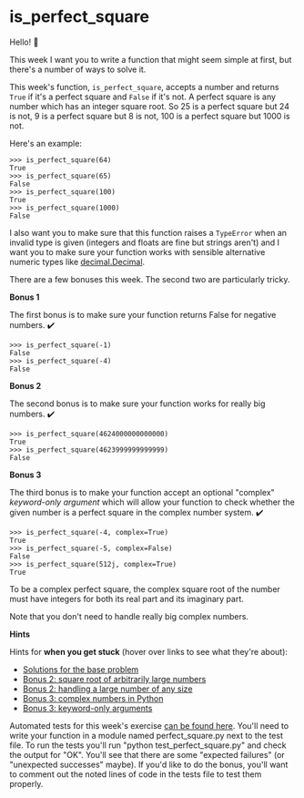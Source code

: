 # is_perfect_square

Hello! 👋

This week I want you to write a function that might seem simple at first, but there's a number of ways to solve it.

This week's function, `is_perfect_square`, accepts a number and returns `True` if it's a perfect square and `False` if it's not. A perfect square is any number which has an integer square root. So 25 is a perfect square but 24 is not, 9 is a perfect square but 8 is not, 100 is a perfect square but 1000 is not.

Here's an example:

    >>> is_perfect_square(64)
    True
    >>> is_perfect_square(65)
    False
    >>> is_perfect_square(100)
    True
    >>> is_perfect_square(1000)
    False

I also want you to make sure that this function raises a `TypeError` when an invalid type is given (integers and floats are fine but strings aren't) and I want you to make sure your function works with sensible alternative numeric types like [decimal.Decimal](https://docs.python.org/3/library/decimal.html).

There are a few bonuses this week. The second two are particularly tricky.

**Bonus 1**

The first bonus is to make sure your function returns False for negative numbers. ✔️

    >>> is_perfect_square(-1)
    False
    >>> is_perfect_square(-4)
    False

**Bonus 2**

The second bonus is to make sure your function works for really big numbers. ✔️

    >>> is_perfect_square(4624000000000000)
    True
    >>> is_perfect_square(4623999999999999)
    False

**Bonus 3**

The third bonus is to make your function accept an optional "complex" _keyword-only argument_ which will allow your function to check whether the given number is a perfect square in the complex number system. ✔️

    >>> is_perfect_square(-4, complex=True)
    True
    >>> is_perfect_square(-5, complex=False)
    False
    >>> is_perfect_square(512j, complex=True)
    True

To be a complex perfect square, the complex square root of the number must have integers for both its real part and its imaginary part.

Note that you don't need to handle really big complex numbers.

**Hints**

Hints for **when you get stuck** (hover over links to see what they're about):

*   [Solutions for the base problem](https://stackoverflow.com/q/44531084/98187 "There are a number of possible solutions to this")
*   [Bonus 2: square root of arbitrarily large numbers](https://stackoverflow.com/a/47854670/2633215 "You'll want to use decimal.Decimal to handle arbitrarily large decimal numbers precisely")
*   [Bonus 2: handling a large number of any size](https://pymotw.com/3/decimal/#local-context "localcontext can change the decimal precision temporarily")
*   [Bonus 3: complex numbers in Python](https://docs.python.org/3/library/cmath.html "The cmath module has a sqrt function too")
*   [Bonus 3: keyword-only arguments](https://treyhunner.com/2018/04/keyword-arguments-in-python/#Keyword-only_arguments_without_positional_arguments "An explanation of how to make keyword-only arguments when defining a function")

Automated tests for this week's exercise [can be found here](https://www.pythonmorsels.com/exercises/ad57c49f8a0042729e347cc34e8ac0e6/tests/). You'll need to write your function in a module named perfect_square.py next to the test file. To run the tests you'll run "python test_perfect_square.py" and check the output for "OK". You'll see that there are some "expected failures" (or "unexpected successes" maybe). If you'd like to do the bonus, you'll want to comment out the noted lines of code in the tests file to test them properly.